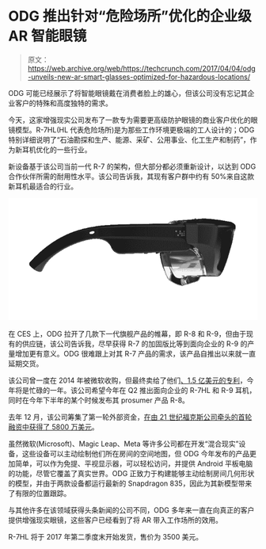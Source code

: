 # ODG 推出针对“危险场所”优化的企业级 AR 智能眼镜 

> 原文：<https://web.archive.org/web/https://techcrunch.com/2017/04/04/odg-unveils-new-ar-smart-glasses-optimized-for-hazardous-locations/>

ODG 可能已经展示了将智能眼镜戴在消费者脸上的雄心，但该公司没有忘记其企业客户的特殊和高度独特的需求。

今天，这家增强现实公司发布了一款专为需要更高级防护眼镜的商业客户优化的眼镜模型。R-7HL(HL 代表危险场所)是为那些工作环境更极端的工人设计的；ODG 特别详细说明了“石油勘探和生产、能源、采矿、公用事业、化工生产和制药”，作为新耳机优化的一些行业。

新设备基于该公司当前一代 R-7 的架构，但大部分都必须重新设计，以达到 ODG 合作伙伴所需的耐用性水平。该公司告诉我，其现有客户群中约有 50%来自这款新耳机最适合的行业。

![](img/815d2eacc0061db21a7f42e969f3f6f5.png)

在 CES 上，ODG 拉开了几款下一代旗舰产品的帷幕，即 R-8 和 R-9，但由于现有的供应链，该公司告诉我，尽早获得 R-7 的加固版比等到面向企业的 R-9 的产量增加更有意义。ODG 很难跟上对其 R-7 产品的需求，该产品自推出以来就一直延期交货。

该公司曾一度在 2014 年被微软收购，但最终卖给了他们[、1.5 亿美元的专利](https://web.archive.org/web/20221207181704/https://beta.techcrunch.com/2014/03/27/microsoft-paid-up-to-150m-to-buy-wearable-computing-ip-from-the-osterhout-design-group/)，今年将是忙碌的一年。该公司希望今年在 Q2 推出面向企业的 R-7HL 和 R-9 耳机，同时在今年下半年的某个时候发布其 prosumer 产品 R-8。

去年 12 月，该公司筹集了第一轮外部资金，[在由 21 世纪福克斯公司牵头的首轮融资中获得了 5800 万美元](https://web.archive.org/web/20221207181704/https://beta.techcrunch.com/2016/12/01/smartglasses-maker-odg-scores-58m-in-series-a-led-by-21st-century-fox/)。

虽然微软(Microsoft)、Magic Leap、Meta 等许多公司都在开发“混合现实”设备，这些设备可以主动绘制他们所在房间的空间地图，但 ODG 今年发布的产品更加简单，可以作为免提、平视显示器，可以轻松访问，并提供 Android 平板电脑的功能，尽管它覆盖了真实世界。ODG 正致力于构建能够主动绘制房间几何形状的模型，并由于两款设备都运行最新的 Snapdragon 835，因此为其新模型带来了有限的位置跟踪。

与其他许多在该领域获得头条新闻的公司不同，ODG 多年来一直在向真正的客户提供增强现实眼镜，这些客户已经看到了将 AR 带入工作场所的效用。

R-7HL 将于 2017 年第二季度末开始发货，售价为 3500 美元。